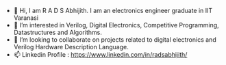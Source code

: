 - 👋 Hi, I am R A D S Abhijith. I am an electronics engineer graduate in IIT Varanasi
- 👀 I’m interested in Verilog, Digital Electronics, Competitive Programming, Datastructures and Algorithms.
- 💞️ I’m looking to collaborate on projects related to digital electronics and Verilog Hardware Description Language.
- 📫 Linkedin Profile : https://www.linkedin.com/in/radsabhijith/

<!---
Abhijith190300/Abhijith190300 is a ✨ special ✨ repository because its `README.md` (this file) appears on your GitHub profile.
You can click the Preview link to take a look at your changes.
--->
